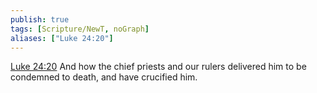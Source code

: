 ```yaml
---
publish: true
tags: [Scripture/NewT, noGraph]
aliases: ["Luke 24:20"]
---
```

[Luke 24:20](https://churchofjesuschrist.org/study/scriptures/nt/luke/24?lang=eng&id=p20#p20) And how the chief priests and our rulers delivered him to be condemned to death, and have crucified him.
